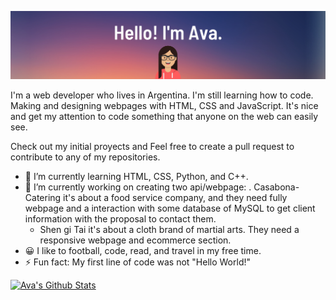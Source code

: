 ![Banner](https://raw.githubusercontent.com/amxchang/amxchang/master/profileavatarbanner.png)

I'm a web developer who lives in Argentina. I'm still learning how to code. Making and designing webpages with HTML, CSS and JavaScript. It's nice and get my attention to code something that anyone on the web can easily see. 

Check out my initial proyects and Feel free to create a pull request to contribute to any of my repositories.

- 🌱 I’m currently learning HTML, CSS, Python, and C++.
- 🔭 I’m currently working on creating two api/webpage:
    . Casabona-Catering it's about a food service company, and they need fully webpage and a interaction with some database of MySQL to get client information with the proposal to contact them.
    - Shen gi Tai it's about a cloth brand of martial arts. They need a responsive webpage and ecommerce section. 
- 😀 I like to football, code, read, and travel in my free time.
- ⚡ Fun fact: My first line of code was not "Hello World!"

[![Ava's Github Stats](https://github-readme-stats.vercel.app/api?username=amxchang)](https://github.com/anuraghazra/github-readme-stats)
